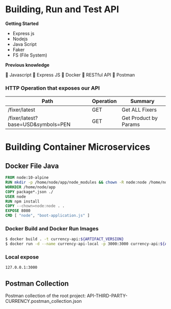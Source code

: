 # Building, Run and Test API

**Getting Started** 

  * Express js
  * Nodejs
  * Java Script
  * Faker
  * FS (File System)
  
**Previous knowledge**

  :radio_button: Javascript
  :radio_button: Express JS
  :radio_button: Docker
  :radio_button: RESTful API
  :radio_button: Postman

### HTTP Operation that exposes our API

| Path | Operation | Summary               |
| ------ | ------ |-----------------------|
|/fixer/latest|GET| Get ALL Fixers        |
|/fixer/latest?base=USD&symbols=PEN|GET| Get Product by Params |

# Building Container Microservices

## Docker File Java
```dockerfile
FROM node:10-alpine
RUN mkdir -p /home/node/app/node_modules && chown -R node:node /home/node/app
WORKDIR /home/node/app
COPY package*.json ./
USER node
RUN npm install
COPY --chown=node:node . .
EXPOSE 8080
CMD [ "node", "boot-application.js" ]
```

### Docker Build and Docker Run Images
```bash
$ docker build . -t currency-api:${ARTIFACT_VERSION}
$ docker run -d --name currency-api-local -p 3000:3000 currency-api:${ARTIFACT_VERSION}
```

### Local expose 

```sh
127.0.0.1:3000
```

## Postman Collection

Postman collection of the root project: API-THIRD-PARTY-CURRENCY.postman_collection.json
